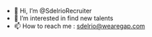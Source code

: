 - 👋 Hi, I’m @SdelrioRecruiter
- 👀 I’m interested in find new talents
- 📫 How to reach me : sdelrio@wearegap.com

<!---
SdelrioRecruiter/SdelrioRecruiter is a ✨ special ✨ repository because its `README.md` (this file) appears on your GitHub profile.
You can click the Preview link to take a look at your changes.
--->
